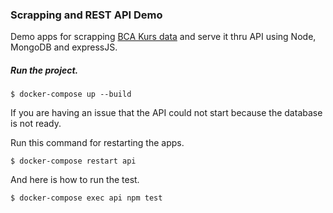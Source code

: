 ### Scrapping and REST API Demo

Demo apps for scrapping [BCA Kurs data](https://www.bca.co.id/id/Individu/Sarana/Kurs-dan-Suku-Bunga/Kurs-dan-Kalkulator]) and serve it thru API using Node, MongoDB and expressJS.

##### Run the project.

```
$ docker-compose up --build
```

If you are having an issue that the API could not start because the database is not ready.

Run this command for restarting the apps.

```
$ docker-compose restart api
```

And here is how to run the test.

```
$ docker-compose exec api npm test
```